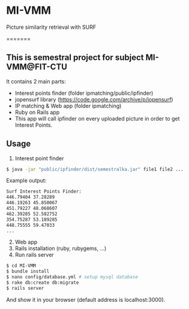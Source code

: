 # MI-VMM
Picture similarity retrieval with SURF

=======
## This is semestral project for subject MI-VMM@FIT-CTU
It contains 2 main parts:
* Interest points finder (folder ipmatching/public/ipfinder)
 * jopensurf library (https://code.google.com/archive/p/jopensurf)
* IP matching & Web app (folder ipmatching)
 * Ruby on Rails app
 * This app will call ipfinder on every uploaded picture in order to get Interest Points.
 
## Usage
1. Interest point finder
```sh
$ java -jar "public/ipfinder/dist/semestralka.jar" file1 file2 ...
```

Example output:
```sh
Surf Interest Points Finder:
446.79404 37.28289
446.19263 45.850067
451.79227 48.068607
462.39285 52.582752
354.75287 53.189285
448.75555 59.47033
...
```

2. Web app
 1. Rails installation (ruby, rubygems, ...)
 2. Run rails server
```sh
$ cd MI-VMM
$ bundle install
$ nano config/database.yml # setup mysql database
$ rake db:create db:migrate
$ rails server
```
And show it in your browser (default address is localhost:3000).
